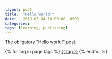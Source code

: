 ```yaml
---
layout: post
title:  "Hello world!"
date:   2019-03-04 10:00:00 -0900
categories: 
tags: [learning, publishing]
---
```


The obligatory "Hello world!" post.




{% for tag in page.tags %} <a href="/tags/{{ tag }}/">{{ tag }}</a> {% endfor %}

